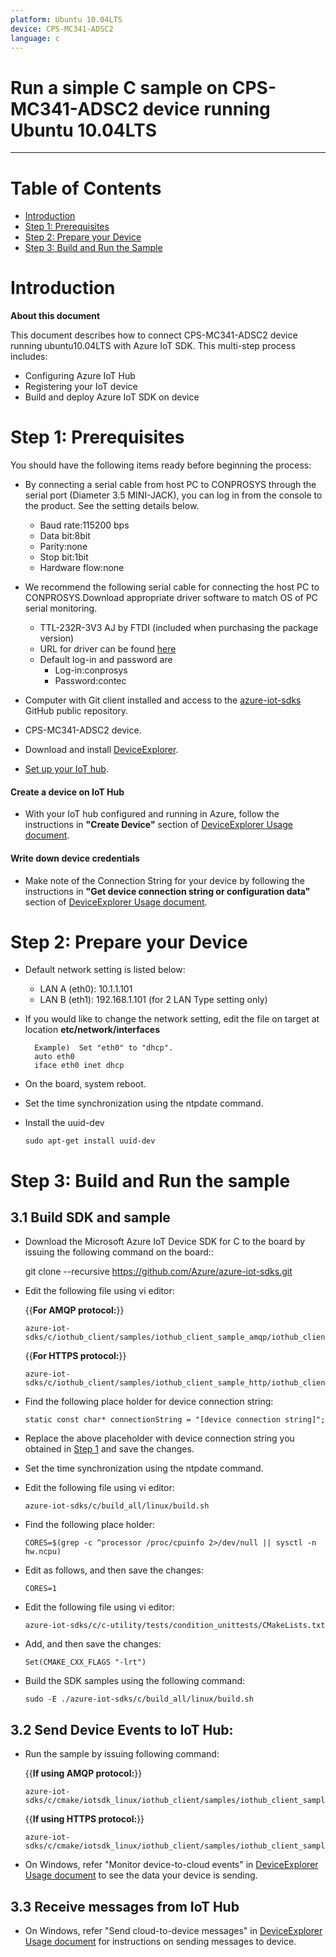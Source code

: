 ```yaml
---
platform: Ubuntu 10.04LTS
device: CPS-MC341-ADSC2
language: c
---
```


Run a simple C sample on CPS-MC341-ADSC2 device running Ubuntu 10.04LTS
===
---

# Table of Contents

-   [Introduction](#Introduction)
-   [Step 1: Prerequisites](#Prerequisites)
-   [Step 2: Prepare your Device](#PrepareDevice)
-   [Step 3: Build and Run the Sample](#Build)


<a name="Introduction"></a>
# Introduction

**About this document**

This document describes how to connect CPS-MC341-ADSC2 device running  ubuntu10.04LTS with Azure IoT SDK. This multi-step process includes:
-   Configuring Azure IoT Hub
-   Registering your IoT device
-   Build and deploy Azure IoT SDK on device

<a name="Prerequisites"></a>
# Step 1: Prerequisites

You should have the following items ready before beginning the process:

  -  By connecting a serial cable from host PC to CONPROSYS through the serial port (Diameter 3.5 MINI-JACK), you can log in from the console to the product.
See the setting details below.
     - Baud rate:115200 bps
     - Data bit:8bit
     - Parity:none
     - Stop bit:1bit
     - Hardware flow:none

- We recommend the following serial cable for connecting the host PC to CONPROSYS.Download appropriate driver software to match OS of PC serial monitoring.
    - TTL-232R-3V3 AJ by FTDI (included when purchasing the package version)
    - URL for driver can be found [here](<http://www.ftdichip.com/Drivers/VCP.htm>)
    -  Default log-in and password are
        - Log-in:conprosys
        - Password:contec

-   Computer with Git client installed and access to the
    [azure-iot-sdks](https://github.com/Azure/azure-iot-sdks) GitHub
    public repository.
-   CPS-MC341-ADSC2 device.
-   Download and install [DeviceExplorer](https://github.com/Azure/azure-iot-sdks/releases/download/2015-11-13/SetupDeviceExplorer.msi).
-   [Set up your IoT hub](https://github.com/Azure/azure-iot-sdks/blob/master/doc/setup_iothub.md).
#### Create a device on IoT Hub
-   With your IoT hub configured and running in Azure, follow the instructions in **"Create Device"** section of [DeviceExplorer Usage document](https://github.com/Azure/azure-iot-sdks/blob/master/tools/DeviceExplorer/doc/how_to_use_device_explorer.md).
#### Write down device credentials
-   Make note of the Connection String for your device by following the instructions in **"Get device connection string or configuration data"** section of [DeviceExplorer Usage document](https://github.com/Azure/azure-iot-sdks/blob/master/tools/DeviceExplorer/doc/how_to_use_device_explorer.md).

<a name="PrepareDevice"></a>
# Step 2: Prepare your Device
-   Default network setting is listed below:
      -   LAN A (eth0):  10.1.1.101
      -   LAN B (eth1):  192.168.1.101    (for 2 LAN Type setting only)

- If you would like to change the network setting, edit the file on target at location **etc/network/interfaces**

        Example)  Set "eth0" to "dhcp".
        auto eth0
        iface eth0 inet dhcp

-   On the board, system reboot.

-   Set the time synchronization using the ntpdate command.

-   Install the uuid-dev

        sudo apt-get install uuid-dev

<a name="Build"></a>
# Step 3: Build and Run the sample

<a name="Load"></a>
## 3.1 Build SDK and sample

-   Download the Microsoft Azure IoT Device SDK for C to the board by issuing the following command on the board::

	git clone --recursive https://github.com/Azure/azure-iot-sdks.git

-   Edit the following file using vi editor:

    {{**For AMQP protocol:**}}

        azure-iot-sdks/c/iothub_client/samples/iothub_client_sample_amqp/iothub_client_sample_amqp.c

    {{**For HTTPS protocol:**}}

        azure-iot-sdks/c/iothub_client/samples/iothub_client_sample_http/iothub_client_sample_http.c

-   Find the following place holder for device connection string:

        static const char* connectionString = "[device connection string]";

-   Replace the above placeholder with device connection string you obtained in [Step 1](#Step-1:-Prerequisites) and save the changes.

-   Set the time synchronization using the ntpdate command.

-   Edit the following file using vi editor:

        azure-iot-sdks/c/build_all/linux/build.sh

-   Find the following place holder:

        CORES=$(grep -c ^processor /proc/cpuinfo 2>/dev/null || sysctl -n hw.ncpu)

-   Edit as follows, and then save the changes:

        CORES=1

-   Edit the following file using vi editor:

        azure-iot-sdks/c/c-utility/tests/condition_unittests/CMakeLists.txt

-   Add, and then save the changes:

        Set(CMAKE_CXX_FLAGS "-lrt")

-   Build the SDK samples using the following command:

        sudo -E ./azure-iot-sdks/c/build_all/linux/build.sh 

## 3.2 Send Device Events to IoT Hub:

-   Run the sample by issuing following command:

    {{**If using AMQP protocol:**}}

        azure-iot-sdks/c/cmake/iotsdk_linux/iothub_client/samples/iothub_client_sample_amqp/iothub_client_sample_amqp

    {{**If using HTTPS protocol:**}}

        azure-iot-sdks/c/cmake/iotsdk_linux/iothub_client/samples/iothub_client_sample_http/iothub_client_sample_http

-   On Windows, refer "Monitor device-to-cloud events" in [DeviceExplorer Usage document](https://github.com/Azure/azure-iot-sdks/blob/master/tools/DeviceExplorer/doc/how_to_use_device_explorer.md) to see the data your device is sending.

## 3.3 Receive messages from IoT Hub

-   On Windows, refer "Send cloud-to-device messages" in [DeviceExplorer Usage document](https://github.com/Azure/azure-iot-sdks/blob/master/tools/DeviceExplorer/doc/how_to_use_device_explorer.md) for instructions on sending messages to device.

